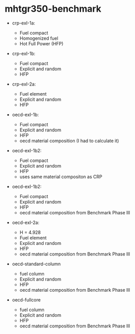 # mhtgr350-benchmark

* crp-exI-1a:
	- Fuel compact
	- Homogenized fuel
	- Hot Full Power (HFP)

* crp-exI-1b:
	- Fuel compact
	- Explicit and random
	- HFP

* crp-exI-2a:
	- Fuel element
	- Explicit and random
	- HFP

* oecd-exI-1b:
	- Fuel compact
	- Explicit and random
	- HFP
	- oecd material composition (I had to calculate it)

* oecd-exI-1b2:
	- Fuel compact
	- Explicit and random
	- HFP
	- uses same material compositon as CRP

* oecd-exI-1b2:
	- Fuel compact
	- Explicit and random
	- HFP
	- oecd material composition from Benchmark Phase III

* oecd-exI-2a:
	- H = 4.928
	- Fuel element
	- Explicit and random
	- HFP
	- oecd material composition from Benchmark Phase III

* oecd-standard-column
	- fuel column
	- Explicit and random
	- HFP
	- oecd material composition from Benchmark Phase III

* oecd-fullcore
	- fuel column
	- Explicit and random
	- HFP
	- oecd material composition from Benchmark Phase III